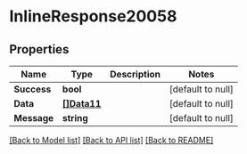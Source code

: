 # InlineResponse20058

## Properties
Name | Type | Description | Notes
------------ | ------------- | ------------- | -------------
**Success** | **bool** |  | [default to null]
**Data** | [**[]Data11**](Data11.md) |  | [default to null]
**Message** | **string** |  | [default to null]

[[Back to Model list]](../README.md#documentation-for-models) [[Back to API list]](../README.md#documentation-for-api-endpoints) [[Back to README]](../README.md)

